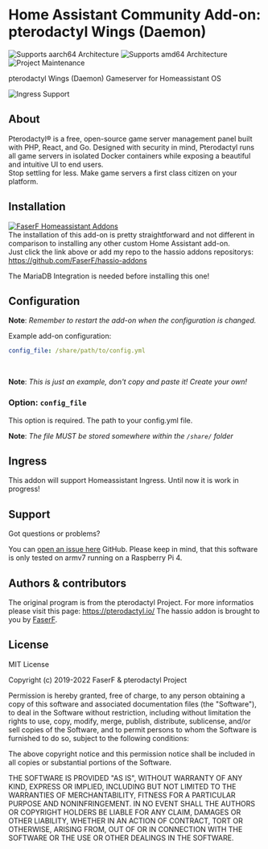 # Home Assistant Community Add-on: pterodactyl Wings (Daemon)
![Supports aarch64 Architecture][aarch64-shield] ![Supports amd64 Architecture][amd64-shield]
![Project Maintenance][maintenance-shield]

pterodactyl Wings (Daemon) Gameserver for Homeassistant OS

![Ingress Support](../_images/pterodactyl/ingress.png)

## About

Pterodactyl® is a free, open-source game server management panel built with PHP, React, and Go. Designed with security in mind, Pterodactyl runs all game servers in isolated Docker containers while exposing a beautiful and intuitive UI to end users.<br />
Stop settling for less. Make game servers a first class citizen on your platform.

## Installation

[![FaserF Homeassistant Addons](https://my.home-assistant.io/badges/supervisor_add_addon_repository.svg)](https://my.home-assistant.io/redirect/supervisor_add_addon_repository/?repository_url=https%3A%2F%2Fgithub.com%2FFaserF%2Fhassio-addons)
<br />
The installation of this add-on is pretty straightforward and not different in comparison to installing any other custom Home Assistant add-on.<br />
Just click the link above or add my repo to the hassio addons repositorys: <https://github.com/FaserF/hassio-addons>

The MariaDB Integration is needed before installing this one!

## Configuration

**Note**: _Remember to restart the add-on when the configuration is changed._

Example add-on configuration:

```yaml
config_file: /share/path/to/config.yml
```
<br />

**Note**: _This is just an example, don't copy and paste it! Create your own!_

### Option: `config_file`

This option is required. The path to your config.yml file.

**Note**: _The file MUST be stored somewhere within the `/share/` folder_

## Ingress

This addon will support Homeassistant Ingress. Until now it is work in progress!

## Support

Got questions or problems?

You can [open an issue here][issue] GitHub.
Please keep in mind, that this software is only tested on armv7 running on a Raspberry Pi 4.

## Authors & contributors

The original program is from the pterodactyl Project. For more informatios please visit this page: <https://pterodactyl.io/>
The hassio addon is brought to you by [FaserF].

## License

MIT License

Copyright (c) 2019-2022 FaserF & pterodactyl Project

Permission is hereby granted, free of charge, to any person obtaining a copy
of this software and associated documentation files (the "Software"), to deal
in the Software without restriction, including without limitation the rights
to use, copy, modify, merge, publish, distribute, sublicense, and/or sell
copies of the Software, and to permit persons to whom the Software is
furnished to do so, subject to the following conditions:

The above copyright notice and this permission notice shall be included in all
copies or substantial portions of the Software.

THE SOFTWARE IS PROVIDED "AS IS", WITHOUT WARRANTY OF ANY KIND, EXPRESS OR
IMPLIED, INCLUDING BUT NOT LIMITED TO THE WARRANTIES OF MERCHANTABILITY,
FITNESS FOR A PARTICULAR PURPOSE AND NONINFRINGEMENT. IN NO EVENT SHALL THE
AUTHORS OR COPYRIGHT HOLDERS BE LIABLE FOR ANY CLAIM, DAMAGES OR OTHER
LIABILITY, WHETHER IN AN ACTION OF CONTRACT, TORT OR OTHERWISE, ARISING FROM,
OUT OF OR IN CONNECTION WITH THE SOFTWARE OR THE USE OR OTHER DEALINGS IN THE
SOFTWARE.

[maintenance-shield]: https://img.shields.io/maintenance/yes/2022.svg
[aarch64-shield]: https://img.shields.io/badge/aarch64-yes-green.svg
[amd64-shield]: https://img.shields.io/badge/amd64-yes-green.svg
[FaserF]: https://github.com/FaserF/
[issue]: https://github.com/FaserF/hassio-addons/issues
